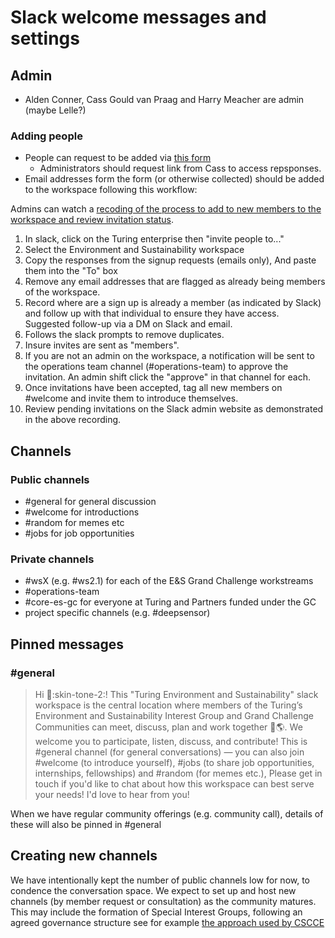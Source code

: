 # Slack welcome messages and settings

## Admin
- Alden Conner, Cass Gould van Praag and Harry Meacher are admin (maybe Lelle?)

### Adding people
- People can request to be added via [this form](https://forms.office.com/Pages/DesignPageV2.aspx?prevorigin=Marketing&origin=NeoPortalPage&subpage=design&id=p_SVQ1XklU-Knx-672OE-ZmEJNLHTHVFkqQ97AaCfn9UNU1PMUo4QkdYWTdXR0VPRlZSRjJQTktRWC4u&analysis=false)
    - Administrators should request link from Cass to access repsponses.
- Email addresses form the form (or otherwise collected) should be added to the workspace following this workflow:

Admins can watch a [recoding of the process to add to new members to the workspace and review invitation status](https://thealanturininstitute-my.sharepoint.com/:v:/g/personal/cgouldvanpraag_turing_ac_uk/EZH_BzHY6xpFiWBAdDtYKfsBHMz2tIopFjY4HKs2txAALw?e=Lk8sD1).

1. In slack, click on the Turing enterprise then "invite people to..."
2. Select the Environment and Sustainability workspace
3. Copy the responses from the signup requests (emails only), And paste them into the "To" box
4. Remove any email addresses that are flagged as already being members of the workspace. 
5. Record where are a sign up is already a member (as indicated by Slack) and follow up with that individual to ensure they have access. Suggested follow-up via a DM on Slack and email.
6. Follows the slack prompts to remove duplicates.
7. Insure invites are sent as "members".
8. If you are not an admin on the workspace, a notification will be sent to the operations team channel (#operations-team) to approve the invitation. An admin shift click the "approve" in that channel for each.
9. Once invitations have been accepted, tag all new members on #welcome and invite them to introduce themselves.
10. Review pending invitations on the Slack admin website as demonstrated in the above recording.


## Channels
### Public channels
- #general for general discussion
- #welcome for introductions
- #random for memes etc
- #jobs for job opportunities

### Private channels
- #wsX (e.g. #ws2.1) for each of the E&S Grand Challenge workstreams
- #operations-team
- #core-es-gc for everyone at Turing and Partners funded under the GC
- project specific channels (e.g. #deepsensor)


## Pinned messages

### #general
> Hi :wave::skin-tone-2:! This "Turing Environment and Sustainability" slack workspace is the central location where members of the Turing’s Environment and Sustainability Interest Group and Grand Challenge Communities can meet, discuss, plan and work together :rocket::earth_americas:. We welcome you to participate, listen, discuss, and contribute!
This is #general channel (for general conversations) — you can also join #welcome (to introduce yourself), #jobs (to share job opportunities, internships, fellowships) and #random (for memes etc.),
Please get in touch if you'd like to chat about how this workspace can best serve your needs! I'd love to hear from you!

When we have regular community offerings (e.g. community call), details of these will also be pinned in #general

## Creating new channels
We have intentionally kept the number of public channels low for now, to condence the conversation space. We expect to set up and host new channels (by member request or consultation) as the community matures. This may include the formation of Special Interest Groups, following an agreed governance structure see for example [the approach used by CSCCE](https://www.cscce.org/community/sigs/)